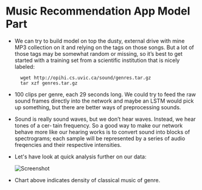 # Music Recommendation App Model Part 

- We can try to build model on top the dusty, external drive with mine MP3 collection on it and relying on the tags on those songs. But a lot of those tags may be somewhat random or missing, so it’s best to get started with a training set from a scientific institution that is nicely labeled:
    
  ```
    wget http://opihi.cs.uvic.ca/sound/genres.tar.gz 
    tar xzf genres.tar.gz
    ```
  
- 100 clips per genre, each 29 seconds long. We could try to feed the raw sound frames directly into the network and maybe an LSTM would pick up something, but there are better ways of preprocessing sounds. 
- Sound is really sound waves, but we don’t hear waves. Instead, we hear tones of a cer‐ tain frequency.
So a good way to make our network behave more like our hearing works is to convert sound into blocks of spectrograms; each sample will be represented by a series of audio freqencies and their respective intensities.

- Let's have look at quick analysis further on our data:

     ![Screenshot](/Users/eneskaranfil/Desktop/class.png)
- Chart above indicates density of classical music of genre.